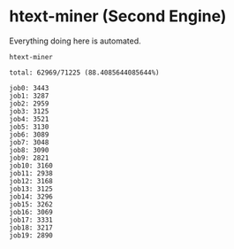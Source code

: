# htext-miner (Second Engine)

Everything doing here is automated.

```
htext-miner

total: 62969/71225 (88.4085644085644%)

job0: 3443
job1: 3287
job2: 2959
job3: 3125
job4: 3521
job5: 3130
job6: 3089
job7: 3048
job8: 3090
job9: 2821
job10: 3160
job11: 2938
job12: 3168
job13: 3125
job14: 3296
job15: 3262
job16: 3069
job17: 3331
job18: 3217
job19: 2890
```